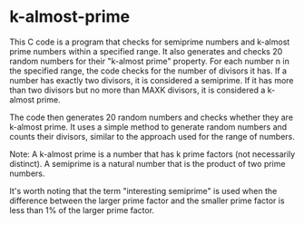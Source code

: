 # k-almost-prime
This C code is a program that checks for semiprime numbers and k-almost prime numbers within a specified range. It also generates and checks 20 random numbers for their "k-almost prime" property. 
For each number n in the specified range, the code checks for the number of divisors it has. If a number has exactly two divisors, it is considered a semiprime. If it has more than two divisors but no more than MAXK divisors, it is considered a k-almost prime.

The code then generates 20 random numbers and checks whether they are k-almost prime. It uses a simple method to generate random numbers and counts their divisors, similar to the approach used for the range of numbers.

Note: A k-almost prime is a number that has k prime factors (not necessarily distinct). A semiprime is a natural number that is the product of two prime numbers.

It's worth noting that the term "interesting semiprime" is used when the difference between the larger prime factor and the smaller prime factor is less than 1% of the larger prime factor.
